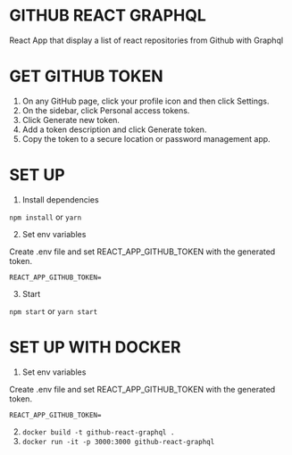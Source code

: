 # GITHUB REACT GRAPHQL

React App that display a list of react repositories from Github with Graphql

# GET GITHUB TOKEN

1. On any GitHub page, click your profile icon and then click Settings.
2. On the sidebar, click Personal access tokens.
3. Click Generate new token.
4. Add a token description and click Generate token.
5. Copy the token to a secure location or password management app.

# SET UP

1. Install dependencies

```npm install```  or  ```yarn```

2. Set env variables

Create .env file and set REACT_APP_GITHUB_TOKEN with the generated token.

```REACT_APP_GITHUB_TOKEN=```

3. Start

```npm start```   or ```yarn start```


# SET UP WITH DOCKER

1. Set env variables

Create .env file and set REACT_APP_GITHUB_TOKEN with the generated token.

```REACT_APP_GITHUB_TOKEN=```

2. ```docker build -t github-react-graphql .```
3. ```docker run -it -p 3000:3000 github-react-graphql```
